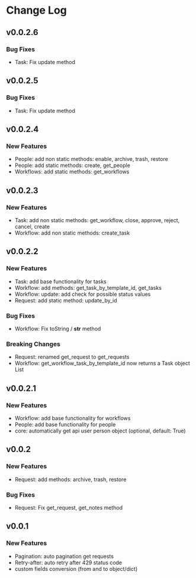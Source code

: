 # Change Log

## v0.0.2.6

### Bug Fixes

- Task: Fix update method

## v0.0.2.5

### Bug Fixes

- Task: Fix update method

## v0.0.2.4

### New Features

- People: add non static methods: enable, archive, trash, restore
- People: add static methods: create, get_people
- Workflows: add static methods: get_workflows

## v0.0.2.3

### New Features

- Task: add non static methods: get_workflow, close, approve, reject, cancel, create
- Workflow: add non static methods: create_task

## v0.0.2.2

### New Features

- Task: add base functionality for tasks
- Workflow: add methods: get_task_by_template_id, get_tasks
- Workflow: update: add check for possible status values
- Request: add static method: update_by_id

### Bug Fixes

- Workflow: Fix toString / __str__ method

### Breaking Changes

- Request: renamed get_request to get_requests
- Workflow: get_workflow_task_by_template_id now returns a Task object List


## v0.0.2.1

### New Features

- Workflow: add base functionality for workflows
- People: add base functionality for people
- core: automatically get api user person object (optional, default: True)

## v0.0.2

### New Features

- Request: add methods: archive, trash, restore

### Bug Fixes

- Request: Fix get_request, get_notes method


## v0.0.1

### New Features

- Pagination: auto pagination get requests
- Retry-after: auto retry after 429 status code
- custom fields conversion (from and to object/dict)